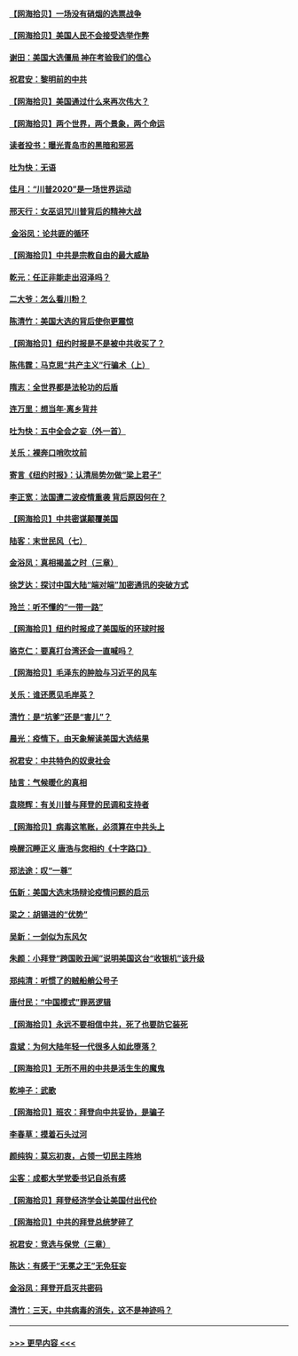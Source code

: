 #### [【网海拾贝】一场没有硝烟的选票战争](../pages/nsc993/n12531883.md?t=11071451) 
#### [【网海拾贝】美国人民不会接受选举作弊](../pages/nsc993/n12528850.md?t=11071451) 
#### [谢田：美国大选僵局 神在考验我们的信心](../pages/nsc993/n12527932.md?t=11071451) 
#### [祝君安：黎明前的中共](../pages/nsc993/n12524071.md?t=11071451) 
#### [【网海拾贝】美国通过什么来再次伟大？](../pages/nsc993/n12523844.md?t=11071451) 
#### [【网海拾贝】两个世界，两个景象，两个命运](../pages/nsc993/n12521419.md?t=11071451) 
#### [读者投书：曝光青岛市的黑暗和邪恶](../pages/nsc993/n12520988.md?t=11071451) 
#### [吐为快：无语](../pages/nsc993/n12518588.md?t=11071451) 
#### [佳月：“川普2020”是一场世界运动](../pages/nsc993/n12518581.md?t=11071451) 
#### [邢天行：女巫诅咒川普背后的精神大战](../pages/nsc993/n12517257.md?t=11071451) 
#### [ 金浴凤：论共匪的循环](../pages/nsc993/n12517133.md?t=11071451) 
#### [【网海拾贝】中共是宗教自由的最大威胁](../pages/nsc993/n12516879.md?t=11071451) 
#### [乾元：任正非能走出沼泽吗？](../pages/nsc993/n12515831.md?t=11071451) 
#### [二大爷：怎么看川粉？](../pages/nsc993/n12515820.md?t=11071451) 
#### [陈清竹：美国大选的背后使你更震惊](../pages/nsc993/n12515589.md?t=11071451) 
#### [【网海拾贝】纽约时报是不是被中共收买了？](../pages/nsc993/n12515122.md?t=11071451) 
#### [陈伟霆：马克思“共产主义”行骗术（上）](../pages/nsc993/n12510217.md?t=11071451) 
#### [隋志：全世界都是法轮功的后盾](../pages/nsc993/n12510636.md?t=11071451) 
#### [连万里：想当年‧离乡背井](../pages/nsc993/n12510623.md?t=11071451) 
#### [吐为快：五中全会之妄（外一首）](../pages/nsc993/n12510470.md?t=11071451) 
#### [关乐：裸奔口哨吹坟前](../pages/nsc993/n12510403.md?t=11071451) 
#### [寄言《纽约时报》：认清局势勿做“梁上君子”](../pages/nsc993/n12510042.md?t=11071451) 
#### [李正宽：法国遭二波疫情重袭 背后原因何在？](../pages/nsc993/n12509971.md?t=11071451) 
#### [【网海拾贝】中共密谋颠覆美国](../pages/nsc993/n12509816.md?t=11071451) 
#### [陆客：末世民风（七）](../pages/nsc993/n12507822.md?t=11071451) 
#### [金浴凤：真相揭盖之时（三章）](../pages/nsc993/n12507804.md?t=11071451) 
#### [徐芝达：探讨中国大陆“端对端”加密通讯的突破方式](../pages/nsc993/n12507682.md?t=11071451) 
#### [玲兰：听不懂的“一带一路”](../pages/nsc993/n12507669.md?t=11071451) 
#### [【网海拾贝】纽约时报成了美国版的环球时报](../pages/nsc993/n12507053.md?t=11071451) 
#### [骆克仁：要真打台湾还会一直喊吗？](../pages/nsc993/n12506843.md?t=11071451) 
#### [【网海拾贝】毛泽东的肿脸与习近平的风车](../pages/nsc993/n12504537.md?t=11071451) 
#### [关乐：谁还愿见毛岸英？](../pages/nsc993/n12503866.md?t=11071451) 
#### [清竹：是“坑爹”还是“害儿”？](../pages/nsc993/n12503034.md?t=11071451) 
#### [晨光：疫情下，由天象解读美国大选结果](../pages/nsc993/n12502536.md?t=11071451) 
#### [祝君安：中共特色的奴隶社会](../pages/nsc993/n12501529.md?t=11071451) 
#### [陆言：气候暖化的真相](../pages/nsc993/n12501183.md?t=11071451) 
#### [袁晓辉：有关川普与拜登的民调和支持者](../pages/nsc993/n12500433.md?t=11071451) 
#### [【网海拾贝】病毒这笔账，必须算在中共头上](../pages/nsc993/n12500320.md?t=11071451) 
#### [唤醒沉睡正义 唐浩与您相约《十字路口》](../pages/nsc993/n12497980.md?t=11071451) 
#### [郑法途：叹“一尊”](../pages/nsc993/n12498837.md?t=11071451) 
#### [伍新：美国大选末场辩论疫情问题的启示](../pages/nsc993/n12498829.md?t=11071451) 
#### [梁之：胡锡进的“优势”](../pages/nsc993/n12498780.md?t=11071451) 
#### [吴新：一剑似为东风欠](../pages/nsc993/n12498772.md?t=11071451) 
#### [朱颜：小拜登“跨国败丑闻”说明美国这台“收银机”该升级](../pages/nsc993/n12498731.md?t=11071451) 
#### [郑纯清：听惯了的贼船艄公号子](../pages/nsc993/n12498721.md?t=11071451) 
#### [唐付民：“中国模式”罪恶逻辑](../pages/nsc993/n12498310.md?t=11071451) 
#### [【网海拾贝】永远不要相信中共，死了也要防它装死](../pages/nsc993/n12498162.md?t=11071451) 
#### [袁斌：为何大陆年轻一代很多人如此堕落？](../pages/nsc993/n12495696.md?t=11071451) 
#### [【网海拾贝】无所不用的中共是活生生的魔鬼](../pages/nsc993/n12495621.md?t=11071451) 
#### [乾坤子：武歌](../pages/nsc993/n12493391.md?t=11071451) 
#### [【网海拾贝】班农：拜登向中共妥协，是骗子](../pages/nsc993/n12492877.md?t=11071451) 
#### [李春草：摸着石头过河](../pages/nsc993/n12491121.md?t=11071451) 
#### [颜纯钩：莫忘初衷，占领一切民主阵地](../pages/nsc993/n12490965.md?t=11071451) 
#### [尘客：成都大学党委书记自杀有感](../pages/nsc993/n12490950.md?t=11071451) 
#### [【网海拾贝】拜登经济学会让美国付出代价](../pages/nsc993/n12489662.md?t=11071451) 
#### [【网海拾贝】中共的拜登总统梦碎了](../pages/nsc993/n12487896.md?t=11071451) 
#### [祝君安：竞选与保党（三章）](../pages/nsc993/n12487258.md?t=11071451) 
#### [陈达：有感于“无冕之王”无免狂妄](../pages/nsc993/n12485133.md?t=11071451) 
#### [金浴凤：拜登开启灭共密码](../pages/nsc993/n12485125.md?t=11071451) 
#### [清竹：三天，中共病毒的消失，这不是神迹吗？](../pages/nsc993/n12485027.md?t=11071451) 

----
#### [ >>> 更早内容 <<< ](../indexes/nsc993-earlier.md)
